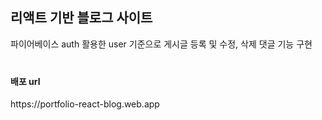<h2>리액트 기반 블로그 사이트</h2>
 
<p>파이어베이스 auth 활용한 user 기준으로 게시글 등록 및 수정, 삭제 댓글 기능 구현</p>


<h4 style="margin-top:40px;">배포 url</h4> 
<p>https://portfolio-react-blog.web.app</p>
